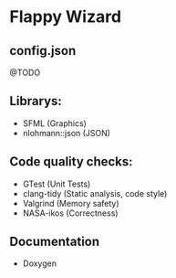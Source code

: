 # Flappy Wizard

## config.json
@TODO

## Librarys:
 * SFML (Graphics)
 * nlohmann::json (JSON)
 
## Code quality checks:
 * GTest (Unit Tests)
 * clang-tidy (Static analysis, code style)
 * Valgrind (Memory safety)
 * NASA-ikos (Correctness)
 
## Documentation
 * Doxygen